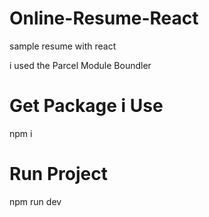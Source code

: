 # Online-Resume-React
sample resume with react

i used the Parcel Module Boundler

# Get Package i Use
npm i

# Run Project

npm run dev
